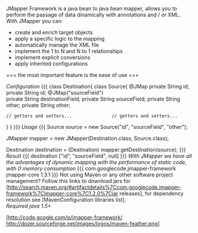 JMapper Framework is a java bean to java bean mapper, allows you to perform the passage of data dinamically with annotations and / or XML.<br>With JMapper you can:

  * create and enrich target objects
  * apply a specific logic to the mapping
  * automatically manage the XML file
  * implement the 1 to N and N to 1 relationships
  * implement explicit conversions
  * apply inherited configurations

=== the most important feature is the ease of use ===

*Configuration*
{{{
class Destination{                      class Source{
    @JMap
    private String id;                      private String id;
    @JMap("sourceField")                    
    private String destinationField;        private String sourceField;
    private String other;                   private String other;

    // getters and setters...               // getters and setters...
}                                       }
}}}
*Usage*
{{{
Source source = new Source("id", "sourceField", "other");

JMapper mapper = new JMapper(Destination.class, Source.class);

Destination destination = (Destination) mapper.getDestination(source);
}}}
*Result*
{{{
destination ["id", "sourceField", null]
}}}
*With JMapper we have all the advantages of dynamic mapping with the performance of static code, with 0 memory consumption*
{{{
<dependency>
   <groupId>com.googlecode.jmapper-framework</groupId>
   <artifactId>jmapper-core</artifactId>
   <version>1.3.1</version>
</dependency>
}}}
Not using Maven or any other software project management? Follow this links to download jars for [http://search.maven.org/#artifactdetails%7Ccom.googlecode.jmapper-framework%7Cjmapper-core%7C1.2.0%7Cjar releases], for dependency resolution see [MavenConfiguration libraries list].<br>*Required java 1.5+*

[http://code.google.com/p/jmapper-framework/ http://dozer.sourceforge.net/images/logos/maven-feather.png]
